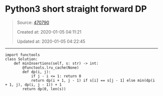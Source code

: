 # Python3 short straight forward DP

> Source: [470790](https://leetcode.com/problems/minimum-insertion-steps-to-make-a-string-palindrome/discuss/470790/python3-short-straight-forward-dp)
>
> Created at: 2020-01-05 04:11:21
>
> Updated at: 2020-01-05 04:22:45

----

```
import functools
class Solution:
    def minInsertions(self, s: str) -> int:
        @functools.lru_cache(None)
        def dp(i, j):
            if j - i <= 1: return 0
            return dp(i + 1, j - 1) if s[i] == s[j - 1] else min(dp(i + 1, j), dp(i, j - 1)) + 1
        return dp(0, len(s))
```